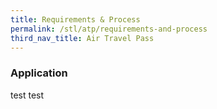 ```yaml
---
title: Requirements & Process
permalink: /stl/atp/requirements-and-process
third_nav_title: Air Travel Pass
---
```


### **Application**

test test

